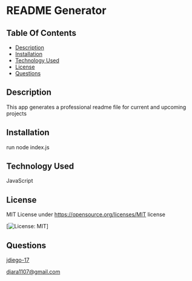 # README Generator

  ## Table Of Contents
  - [Description](#Description)
  - [Installation](#installation)
  - [Technology Used](#languages)
  - [License](#license)
  - [Questions](#questions)


  ## Description 
  This app generates a professional readme file for current and upcoming projects 

  ## Installation
  run node index.js

  ## Technology Used
  JavaScript

  ## License
  MIT
  License under https://opensource.org/licenses/MIT license
  
  [![License: MIT](https://img.shields.io/badge/License-MIT-yellow.svg)]

  ## Questions
  [jdiego-17](https://github.com/jdiego-17)
  
  djara1107@gmail.com


